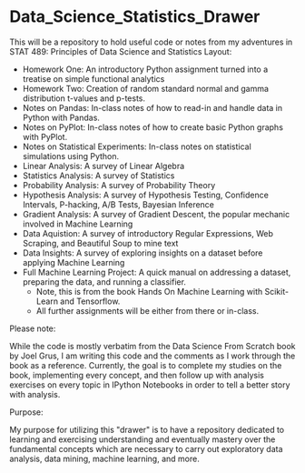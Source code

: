 # Data_Science_Statistics_Drawer
This will be a repository to hold useful code or notes from my adventures in STAT 489: Principles of Data Science and Statistics
Layout:
- Homework One: An introductory Python assignment turned into a treatise on simple functional analytics
- Homework Two: Creation of random standard normal and gamma distribution t-values and p-tests.
- Notes on Pandas: In-class notes of how to read-in and handle data in Python with Pandas.
- Notes on PyPlot: In-class notes of how to create basic Python graphs with PyPlot.
- Notes on Statistical Experiments: In-class notes on statistical simulations using Python.
- Linear Analysis: A survey of Linear Algebra
- Statistics Analysis: A survey of Statistics
- Probability Analysis: A survey of Probability Theory
- Hypothesis Analysis: A survey of Hypothesis Testing, Confidence Intervals, P-hacking, A/B Tests, Bayesian Inference
- Gradient Analysis: A survey of Gradient Descent, the popular mechanic involved in Machine Learning
- Data Aquistion: A survey of introductory Regular Expressions, Web Scraping, and Beautiful Soup to mine text
- Data Insights: A survey of exploring insights on a dataset before applying Machine Learning
- Full Machine Learning Project: A quick manual on addressing a dataset, preparing the data, and running a classifier.
  - Note, this is from the book Hands On Machine Learning with Scikit-Learn and Tensorflow.
  - All further assignments will be either from there or in-class.
  
Please note:
 
While the code is mostly verbatim from the Data Science From Scratch book by Joel Grus, I am writing this
code and the comments as I work through the book as a reference. Currently, the goal is to complete my 
studies on the book, implementing every concept, and then follow up with analysis exercises on every
topic in IPython Notebooks in order to tell a better story with analysis.

Purpose:

My purpose for utilizing this "drawer" is to have a repository dedicated to learning and exercising
understanding and eventually mastery over the fundamental concepts which are necessary to carry out
exploratory data analysis, data mining, machine learning, and more.
